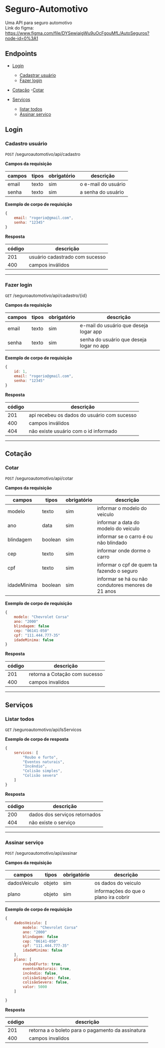 # Seguro-Automotivo

Uma API para seguro automotivo \
Link do figma: https://www.figma.com/file/DYSewiaigWu9uOcFgouMfL/AutoSeguros?node-id=0%3A1

## Endpoints

- [Login](#login)
    - [Cadastrar usuário](#cadastro-usuário)
    - [Fazer login](#fazer-login)

- [Cotação](#cotação)
    -[Cotar](#cotar)

- [Serviços](#serviços)
    - [listar todos](#listar-todos)
    - [Assinar serviço](#assinar-serviço)


## Login
### Cadastro usuário

`POST` /seguroautomotivo/api/cadastro 

**Campos da requisição** 

| campos | tipos | obrigatório | descrição 
|-------|-------|-----|-----
| email | texto | sim |  o e-mail do usuário
| senha | texto | sim | a senha do usuário 

**Exemplo de corpo de requisição**

```js
{
    email: "rogerio@gmail.com",
    senha: "12345"
}
```

**Resposta**

| código | descrição
|----|---
| 201 | usuário cadastrado com sucesso 
| 400 | campos inválidos

---
### Fazer login

`GET` /seguroautomotivo/api/cadastro/{id}

**Campos da requisição**

| campos | tipos | obrigatório | descrição 
|-------|-------|-----|-----
| email | texto | sim | e-mail do usuário que deseja logar app
| senha | texto | sim | senha do usuário que deseja logar no app

**Exemplo de corpo de requisição**

```js
{
    id: 1,
    email: "rogerio@gmail.com",
    senha: "12345"
}
```

**Resposta**

| código | descrição
|----|---
| 201 | api recebeu os dados do usuário com sucesso 
| 400 | campos inválidos
| 404 | não existe usuário com o id informado

-----
## Cotação

### Cotar

`POST` /seguroautomotivo/api/cotar

**Campos da requisição** 

| campos | tipos | obrigatório | descrição 
|-------|-------|-----|-----
| modelo | texto | sim | informar o modelo do veiculo
| ano | data | sim | informar a data do modelo do veiculo
| blindagem | boolean | sim | informar se o carro é ou não blindado
| cep | texto | sim | informar onde dorme o carro
| cpf | texto | sim | informar o cpf de quem ta fazendo o seguro
| idadeMinima | boolean | sim | informar se há ou não condutores menores de 21 anos




 **Exemplo de corpo de requisição**

```js
{
    modelo: "Chevrolet Corsa"
    ano: "2000"
    blindagem: false
    cep: "06141-050"
    cpf: "111.444.777-35"
    idadeMinima: false
}
```

**Resposta**

| código | descrição
|----|---
| 201 | retorna a Cotação com sucesso
| 400 | campos invalidos

---
## Serviços

### Listar todos

`GET` /seguroautomotivo/api/lsServicos

 **Exemplo de corpo de resposta**

```js
{
    servicos: [
        "Roubo e furto",
        "Eventos naturais",
        "Incêndio",
        "Colisão simples",
        "Colisão severa"
    ]
}
```
**Resposta**

| código | descrição
|----|---
| 200 | dados dos serviços retornados 
| 404 |  não existe o serviço

---
### Assinar serviço

`POST` /seguroautomotivo/api/assinar

**Campos da requisição** 

| campos | tipos | obrigatório | descrição 
|-------|-------|-----|-----
| dadosVeiculo | objeto | sim | os dados do veiculo
| plano | objeto | sim | informações do que o plano ira cobrir




 **Exemplo de corpo de requisição**

```js
{
    dadosVeiculo: [
        modelo: "Chevrolet Corsa"
        ano: "2000"
        blindagem: false
        cep: "06141-050"
        cpf: "111.444.777-35"
        idadeMinima: false
    ],
    plano: [
        rouboEFurto: true,
        eventosNaturais: true,
        incêndio: false,
        colisãoSimples: false,
        colisãoSevera: false,
        valor: 5000
    ]

}
```

**Resposta**

| código | descrição
|----|---
| 201 | retorna a o boleto para o pagamento da assinatura
| 400 | campos invalidos
